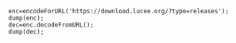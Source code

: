 
```luceescript+trycf
enc=encodeForURL('https://download.lucee.org/?type=releases');
dump(enc);
dec=enc.decodeFromURL();
dump(dec);
```